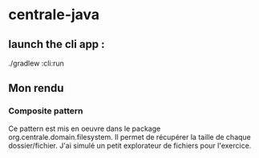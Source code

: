 # centrale-java

## launch the cli app : 

./gradlew :cli:run

## Mon rendu

### Composite pattern
Ce pattern est mis en oeuvre dans le package org.centrale.domain.filesystem. Il permet de récupérer la 
taille de chaque dossier/fichier. J'ai simulé un petit explorateur de fichiers pour l'exercice.
